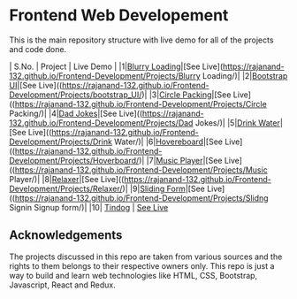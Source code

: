 # Frontend Web Developement

This is the main repository structure with live demo for all of the projects and code done.


|  S.No.  | Project | Live Demo |
|1|[Blurry Loading]()|[See Live](https://rajanand-132.github.io/Frontend-Development/Projects/Blurry Loading/)|
|2|[Bootstrap UI]()|[See Live]((https://rajanand-132.github.io/Frontend-Development/Projects/bootstrap_UI/)|
|3|[Circle Packing]()|[See Live]((https://rajanand-132.github.io/Frontend-Development/Projects/Circle Packing/)|
|4|[Dad Jokes]()|[See Live]((https://rajanand-132.github.io/Frontend-Development/Projects/Dad Jokes/)|
|5|[Drink Water]()|[See Live]((https://rajanand-132.github.io/Frontend-Development/Projects/Drink Water/)|
|6|[Hovereboard]()|[See Live]((https://rajanand-132.github.io/Frontend-Development/Projects/Hoverboard/)|
|7|[Music Player]()|[See Live]((https://rajanand-132.github.io/Frontend-Development/Projects/Music Player/)|
|8|[Relaxer]()|[See Live]((https://rajanand-132.github.io/Frontend-Development/Projects/Relaxer/)|
|9|[Sliding Form]()|[See Live]((https://rajanand-132.github.io/Frontend-Development/Projects/Slidng Signin Signup form/)|
|10| [Tindog]()        | [See Live](https://rajanand-132.github.io/Frontend-Development/Projects/tindog/)

## Acknowledgements

The projects discussed in this repo are taken from various sources and the rights to them belongs to their respective owners only. This repo is just a way to build and learn web technologies like HTML, CSS, Bootstrap, Javascript, React and Redux.
